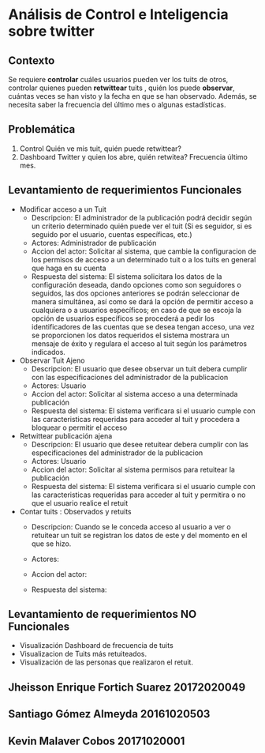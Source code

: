 # Análisis de Control e Inteligencia sobre twitter

## Contexto  

Se requiere **controlar** cuáles usuarios pueden ver los tuits de otros, controlar quienes pueden **retwittear** tuits , quién los puede **observar**, cuántas veces se han visto y la fecha en que se han observado. Además, se necesita saber la frecuencia del último mes o algunas estadísticas. 

## Problemática

1. Control Quién ve mis tuit, quién puede retwittear?
2. Dashboard Twitter y quien los abre, quién retwitea? Frecuencia último mes.
 
## Levantamiento de requerimientos Funcionales
- Modificar acceso a un Tuit
  - Descripcion:
  El administrador de la publicación podrá decidir según un criterio determinado quién puede ver el tuit (Si es seguidor, si es seguido por el usuario, cuentas específicas, etc.)
  - Actores:
  Administrador de publicación
  - Accion del actor:
  Solicitar al sistema, que cambie la configuracion de los permisos de acceso a un determinado tuit o a los tuits en general que haga en su cuenta
  - Respuesta del sistema:
  El sistema solicitara los datos de la configuración deseada, dando opciones como son seguidores o seguidos, las dos opciones anteriores se podrán seleccionar de manera simultánea, así como se dará la opción de permitir acceso a cualquiera o a usuarios específicos; en caso de que se escoja la opción de usuarios específicos se procederá a pedir los identificadores de las cuentas que se desea tengan acceso, una vez se proporcionen los datos requeridos el sistema mostrara un mensaje de éxito y regulara el acceso al tuit según los parámetros indicados.
- Observar Tuit Ajeno
  - Descripcion:
  El usuario que desee observar un tuit debera cumplir con las especificaciones del administrador de la publicacion
  - Actores:
  Usuario
  - Accion del actor:
  Solicitar al sistema acceso a una determinada publicación
  - Respuesta del sistema:
  El sistema verificara si el usuario cumple con las caracteristicas requeridas para acceder al tuit y procedera a bloquear o permitir el acceso
- Retwittear publicación ajena
  - Descripcion:
  El usuario que desee retuitear debera cumplir con las especificaciones del administrador de la publicacion
  - Actores:
  Usuario
  - Accion del actor:
  Solicitar al sistema permisos para retuitear la publicación
  - Respuesta del sistema:
  El sistema verificara si el usuario cumple con las caracteristicas requeridas para acceder al tuit y permitira o no que el usuario realice el retuit
- Contar tuits : Observados y retuits
  - Descripcion:
  Cuando se le conceda acceso al usuario a ver o retuitear un tuit se registran los datos de este y del momento en el que se hizo. 
  - Actores:
  
  - Accion del actor:
  
  - Respuesta del sistema:
## Levantamiento de requerimientos NO  Funcionales
- Visualización Dashboard de frecuencia de tuits
- Visualizacion de Tuits más retuiteados.
- Visualización de las personas que realizaron el retuit.



## Jheisson Enrique Fortich Suarez 20172020049 
## Santiago Gómez Almeyda 20161020503
## Kevin Malaver Cobos 20171020001
